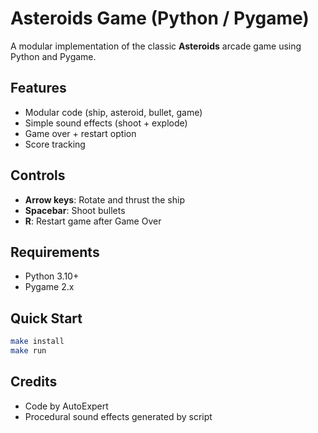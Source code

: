 # Asteroids Game (Python / Pygame)

A modular implementation of the classic **Asteroids** arcade game using Python and Pygame.

## Features
- Modular code (ship, asteroid, bullet, game)
- Simple sound effects (shoot + explode)
- Game over + restart option
- Score tracking

## Controls
- **Arrow keys**: Rotate and thrust the ship
- **Spacebar**: Shoot bullets
- **R**: Restart game after Game Over

## Requirements
- Python 3.10+
- Pygame 2.x

## Quick Start
```bash
make install
make run
```

## Credits
- Code by AutoExpert
- Procedural sound effects generated by script
